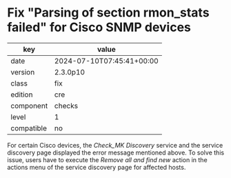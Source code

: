 [//]: # (werk v2)
# Fix "Parsing of section rmon_stats failed" for Cisco SNMP devices

key        | value
---------- | ---
date       | 2024-07-10T07:45:41+00:00
version    | 2.3.0p10
class      | fix
edition    | cre
component  | checks
level      | 1
compatible | no

For certain Cisco devices, the _Check\_MK Discovery_ service and the service discovery page
displayed the error message mentioned above. To solve this issue, users have to execute the _Remove
all and find new_ action in the actions menu of the service discovery page for affected hosts.
